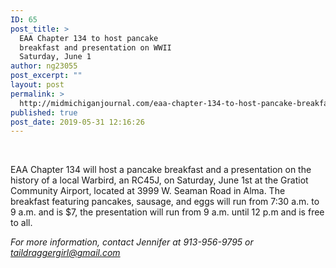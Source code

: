 ```yaml
---
ID: 65
post_title: >
  EAA Chapter 134 to host pancake
  breakfast and presentation on WWII
  Saturday, June 1
author: ng23055
post_excerpt: ""
layout: post
permalink: >
  http://midmichiganjournal.com/eaa-chapter-134-to-host-pancake-breakfast-and-presentation-on-wwii-saturday-june-1
published: true
post_date: 2019-05-31 12:16:26
---
```

&nbsp;

EAA Chapter 134 will host a pancake breakfast and a presentation on the history of a local Warbird, an RC45J, on Saturday, June 1st at the Gratiot Community Airport, located at 3999 W. Seaman Road in Alma. The breakfast featuring pancakes, sausage, and eggs will run from 7:30 a.m. to 9 a.m. and is $7, the presentation will run from 9 a.m. until 12 p.m and is free to all.

<i>For more information, contact Jennifer at 913-956-9795 or taildraggergirl@gmail.com</i>